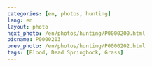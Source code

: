 ```yaml
---
categories: [en, photos, hunting]
lang: en
layout: photo
next_photo: /en/photos/hunting/P0000200.html
picname: P0000203
prev_photo: /en/photos/hunting/P0000202.html
tags: [Blood, Dead Springbock, Grass]
---
```

